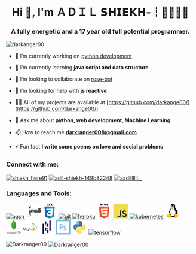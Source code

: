 <h1 align="center">Hi 👋, I'm ＡＤＩＬ 𝗦𝗛𝗜𝗘𝗞𝗛-┆💙🙋🏼‍♂️</h1>
<h3 align="center">A fully energetic and a 17 year old full potential programmer.</h3>

<p align="left"> <img src="https://komarev.com/ghpvc/?username=darkanger00&label=Profile%20views&color=0e75b6&style=flat" alt="darkanger00" /> </p>

- 🔭 I’m currently working on [python development](https://github.com/darkange00/python)

- 🌱 I’m currently learning **java script and data structure**

- 👯 I’m looking to collaborate on [rose-bot](https://github.com/szsupunma/sz-rosebot)

- 🤝 I’m looking for help with **js reactive**

- 👨‍💻 All of my projects are available at [https://github.com/darkange00/](https://github.com/darkange00/)

- 💬 Ask me about **python, web development, Machine Learning**

- 📫 How to reach me **darkranger008@gmail.com**

- ⚡ Fun fact **I write some poems on love and social problems**

<h3 align="left">Connect with me:</h3>
<p align="left">
<a href="https://twitter.com/shiekh_here91" target="blank"><img align="center" src="https://raw.githubusercontent.com/rahuldkjain/github-profile-readme-generator/master/src/images/icons/Social/twitter.svg" alt="shiekh_here91" height="30" width="40" /></a>
<a href="https://linkedin.com/in/adil-shiekh-149b82248" target="blank"><img align="center" src="https://raw.githubusercontent.com/rahuldkjain/github-profile-readme-generator/master/src/images/icons/Social/linked-in-alt.svg" alt="adil-shiekh-149b82248" height="30" width="40" /></a>
<a href="https://instagram.com/aadillllll._" target="blank"><img align="center" src="https://raw.githubusercontent.com/rahuldkjain/github-profile-readme-generator/master/src/images/icons/Social/instagram.svg" alt="aadillllll._" height="30" width="40" /></a>
</p>

<h3 align="left">Languages and Tools:</h3>
<p align="left"> <a href="https://www.gnu.org/software/bash/" target="_blank" rel="noreferrer"> <img src="https://www.vectorlogo.zone/logos/gnu_bash/gnu_bash-icon.svg" alt="bash" width="40" height="40"/> </a> <a href="https://canvasjs.com" target="_blank" rel="noreferrer"> <img src="https://raw.githubusercontent.com/Hardik0307/Hardik0307/master/assets/canvasjs-charts.svg" alt="canvasjs" width="40" height="40"/> </a> <a href="https://www.w3schools.com/css/" target="_blank" rel="noreferrer"> <img src="https://raw.githubusercontent.com/devicons/devicon/master/icons/css3/css3-original-wordmark.svg" alt="css3" width="40" height="40"/> </a> <a href="https://git-scm.com/" target="_blank" rel="noreferrer"> <img src="https://www.vectorlogo.zone/logos/git-scm/git-scm-icon.svg" alt="git" width="40" height="40"/> </a> <a href="https://heroku.com" target="_blank" rel="noreferrer"> <img src="https://www.vectorlogo.zone/logos/heroku/heroku-icon.svg" alt="heroku" width="40" height="40"/> </a> <a href="https://www.w3.org/html/" target="_blank" rel="noreferrer"> <img src="https://raw.githubusercontent.com/devicons/devicon/master/icons/html5/html5-original-wordmark.svg" alt="html5" width="40" height="40"/> </a> <a href="https://developer.mozilla.org/en-US/docs/Web/JavaScript" target="_blank" rel="noreferrer"> <img src="https://raw.githubusercontent.com/devicons/devicon/master/icons/javascript/javascript-original.svg" alt="javascript" width="40" height="40"/> </a> <a href="https://kubernetes.io" target="_blank" rel="noreferrer"> <img src="https://www.vectorlogo.zone/logos/kubernetes/kubernetes-icon.svg" alt="kubernetes" width="40" height="40"/> </a> <a href="https://www.linux.org/" target="_blank" rel="noreferrer"> <img src="https://raw.githubusercontent.com/devicons/devicon/master/icons/linux/linux-original.svg" alt="linux" width="40" height="40"/> </a> <a href="https://www.mongodb.com/" target="_blank" rel="noreferrer"> <img src="https://raw.githubusercontent.com/devicons/devicon/master/icons/mongodb/mongodb-original-wordmark.svg" alt="mongodb" width="40" height="40"/> </a> <a href="https://www.mysql.com/" target="_blank" rel="noreferrer"> <img src="https://raw.githubusercontent.com/devicons/devicon/master/icons/mysql/mysql-original-wordmark.svg" alt="mysql" width="40" height="40"/> </a> <a href="https://pandas.pydata.org/" target="_blank" rel="noreferrer"> <img src="https://raw.githubusercontent.com/devicons/devicon/2ae2a900d2f041da66e950e4d48052658d850630/icons/pandas/pandas-original.svg" alt="pandas" width="40" height="40"/> </a> <a href="https://www.photoshop.com/en" target="_blank" rel="noreferrer"> <img src="https://raw.githubusercontent.com/devicons/devicon/master/icons/photoshop/photoshop-line.svg" alt="photoshop" width="40" height="40"/> </a> <a href="https://www.python.org" target="_blank" rel="noreferrer"> <img src="https://raw.githubusercontent.com/devicons/devicon/master/icons/python/python-original.svg" alt="python" width="40" height="40"/> </a> <a href="https://www.tensorflow.org" target="_blank" rel="noreferrer"> <img src="https://www.vectorlogo.zone/logos/tensorflow/tensorflow-icon.svg" alt="tensorflow" width="40" height="40"/> </a> </p>

<p><img align="left" src="https://github-readme-stats.vercel.app/api/top-langs?username=Darkranger00&show_icons=true&locale=en&layout=compact" alt="Darkranger00" /></p>

<p>&nbsp;<img align="center" src="https://github-readme-stats.vercel.app/api?username=Darkranger00&show_icons=true&locale=en" alt="Darkranger00" /></p>
